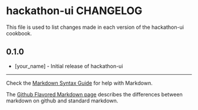 hackathon-ui CHANGELOG
===================

This file is used to list changes made in each version of the hackathon-ui cookbook.

0.1.0
-----
- [your_name] - Initial release of hackathon-ui

- - -
Check the [Markdown Syntax Guide](http://daringfireball.net/projects/markdown/syntax) for help with Markdown.

The [Github Flavored Markdown page](http://github.github.com/github-flavored-markdown/) describes the differences between markdown on github and standard markdown.
